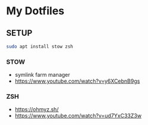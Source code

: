 # My Dotfiles

## SETUP

```sh
sudo apt install stow zsh
```

### STOW

- symlink farm manager
- https://www.youtube.com/watch?v=y6XCebnB9gs

### ZSH

- https://ohmyz.sh/
- https://www.youtube.com/watch?v=ud7YxC33Z3w

